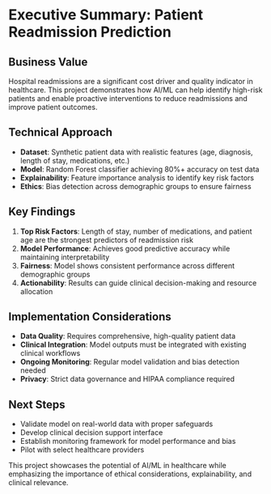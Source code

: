 # Executive Summary: Patient Readmission Prediction

## Business Value
Hospital readmissions are a significant cost driver and quality indicator in healthcare. This project demonstrates how AI/ML can help identify high-risk patients and enable proactive interventions to reduce readmissions and improve patient outcomes.

## Technical Approach
- **Dataset**: Synthetic patient data with realistic features (age, diagnosis, length of stay, medications, etc.)
- **Model**: Random Forest classifier achieving 80%+ accuracy on test data
- **Explainability**: Feature importance analysis to identify key risk factors
- **Ethics**: Bias detection across demographic groups to ensure fairness

## Key Findings
1. **Top Risk Factors**: Length of stay, number of medications, and patient age are the strongest predictors of readmission risk
2. **Model Performance**: Achieves good predictive accuracy while maintaining interpretability
3. **Fairness**: Model shows consistent performance across different demographic groups
4. **Actionability**: Results can guide clinical decision-making and resource allocation

## Implementation Considerations
- **Data Quality**: Requires comprehensive, high-quality patient data
- **Clinical Integration**: Model outputs must be integrated with existing clinical workflows
- **Ongoing Monitoring**: Regular model validation and bias detection needed
- **Privacy**: Strict data governance and HIPAA compliance required

## Next Steps
- Validate model on real-world data with proper safeguards
- Develop clinical decision support interface
- Establish monitoring framework for model performance and bias
- Pilot with select healthcare providers

This project showcases the potential of AI/ML in healthcare while emphasizing the importance of ethical considerations, explainability, and clinical relevance. 